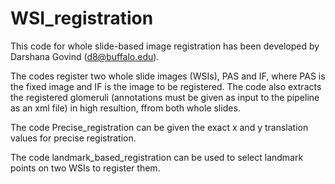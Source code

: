 # WSI_registration

This code for whole slide-based image registration has been developed by Darshana Govind (d8@buffalo.edu).

The codes register two whole slide images (WSIs), PAS and IF, where PAS is the fixed image and IF is the image to be registered. The code also extracts the registered glomeruli (annotations must be given as input to the pipeline as an xml file) in high resultion, ffrom both whole slides.

The code Precise_registration can be given the exact x and y translation values for precise registration.

The code landmark_based_registration can be used to select landmark points on two WSIs to register them.




